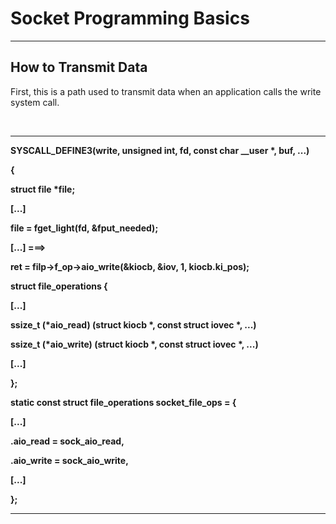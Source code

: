 <h1>Socket Programming Basics</h1>
<hr>
<h2>How to Transmit Data</h2>
<p>First, this is a path used to transmit data when an application calls the write system call.</p><br>
<hr>
<p><strong>
SYSCALL_DEFINE3(write, unsigned int, fd, const char __user *, buf, ...)
 
{
 
struct file *file;
 
[...]
 
file = fget_light(fd, &fput_needed);
 
[...] ===>
 
ret = filp->f_op->aio_write(&kiocb, &iov, 1, kiocb.ki_pos);
 
 
 
struct file_operations {
 
[...]
 
ssize_t (*aio_read) (struct kiocb *, const struct iovec *, ...)
 
ssize_t (*aio_write) (struct kiocb *, const struct iovec *, ...)
 
[...]
 
};
 
 
 
static const struct file_operations socket_file_ops = {
 
[...]
 
.aio_read = sock_aio_read,
 
.aio_write = sock_aio_write,
 
[...]
 
};

</strong></p>
<hr>
